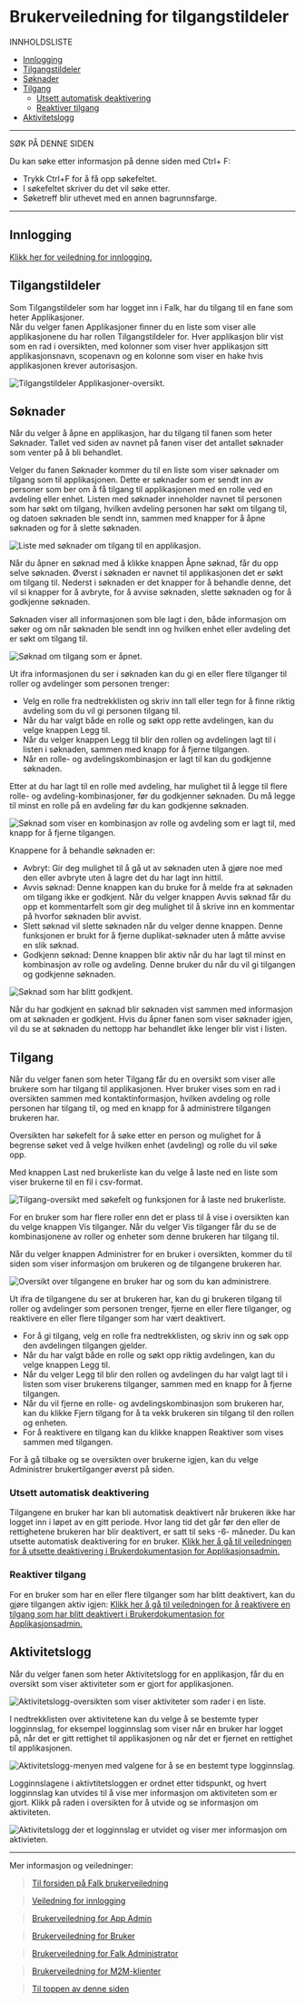 
# <a name= 'Brukerveiledning for tilgangstildeler'></a>Brukerveiledning for tilgangstildeler


INNHOLDSLISTE
<!-- vscode-markdown-toc -->
* [Innlogging](#Innlogging)
* [Tilgangstildeler](#Tilgangstildeler)
* [Søknader](#Sknader)
* [Tilgang](#Tilgang)
	* [Utsett automatisk deaktivering](#Utsettautomatiskdeaktivering)
	* [Reaktiver tilgang](#Reaktivertilgang)
* [Aktivitetslogg](#Aktivitetslogg)

<!-- vscode-markdown-toc-config
	numbering=false
	autoSave=true
	/vscode-markdown-toc-config -->
<!-- /vscode-markdown-toc -->

---


SØK PÅ DENNE SIDEN

Du kan søke etter informasjon på denne siden med Ctrl+ F: 
- Trykk Ctrl+F for å få opp søkefeltet.
- I søkefeltet skriver du det vil søke etter.
- Søketreff blir uthevet med en annen bagrunnsfarge.  


---

## <a name='Innlogging'></a>Innlogging
[Klikk her for veiledning for innlogging.](LoggInn.md)

## <a name='Tilgangstildeler'></a>Tilgangstildeler

Som Tilgangstildeler som har logget inn i Falk, har du tilgang til en fane som heter Applikasjoner.  
Når du velger fanen Applikasjoner finner du en liste som viser alle applikasjonene du har rollen Tilgangstildeler for. Hver applikasjon blir vist som en rad i oversikten, med kolonner som viser hver applikasjon sitt applikasjonsnavn, scopenavn og en kolonne som viser en hake hvis applikasjonen krever autorisasjon. 

![Tilgangstildeler Applikasjoner-oversikt.](img\Falk2.5\Tilgangstildeler-ApplikasjonerOversikt.png)

## <a name='Sknader'></a>Søknader
Når du velger å åpne en applikasjon, har du tilgang til fanen som heter Søknader. Tallet ved siden av navnet på fanen viser det antallet søknader som venter på å bli behandlet. 

Velger du fanen Søknader kommer du til en liste som  viser søknader om tilgang som til applikasjonen. Dette er søknader som er sendt inn av personer som ber om å få tilgang til applikasjonen med en rolle ved en avdeling eller enhet. 
Listen med søknader inneholder navnet til personen som har søkt om tilgang, hvilken avdeling personen har søkt om tilgang til, og datoen søknaden ble sendt inn, sammen med knapper for å åpne søknaden og for å slette søknaden. 

![Liste med søknader om tilgang til en applikasjon.](img\Falk2.5\Tilgangstildeler-ApplikasjonSøknaderListe.png)

Når du åpner en søknad med å klikke knappen Åpne søknad, får du opp selve søknaden. Øverst i søknaden er navnet til applikasjonen det er søkt om tilgang til. Nederst i søknaden er det knapper for å behandle denne, det vil si knapper for å avbryte, for å avvise søknaden, slette søknaden og for å godkjenne søknaden.  

Søknaden viser all informasjonen som ble lagt i den, både informasjon om søker og om når søknaden ble sendt inn og hvilken enhet eller avdeling det er søkt om tilgang til.

![Søknad om tilgang som er åpnet.](img\Falk2.5\Tilgangstildeler-SøknadUbehandlet.png)

Ut ifra informasjonen du ser i søknaden kan du gi en eller flere tilganger til roller og avdelinger som personen trenger: 
- Velg en rolle fra nedtrekklisten og skriv inn tall eller tegn for å finne riktig avdeling som du vil gi personen tilgang til. 
- Når du har valgt både en rolle og søkt opp rette avdelingen, kan du velge knappen Legg til. 
- Når du velger knappen Legg til blir den rollen og avdelingen lagt til i listen i søknaden, sammen med knapp for å fjerne tilgangen. 
- Når en rolle- og avdelingskombinasjon er lagt til kan du godkjenne søknaden. 

Etter at du har lagt til en rolle med avdeling, har mulighet til å legge til flere rolle- og avdeling-kombinasjoner, før du godkjenner søknaden.
Du må legge til minst en rolle på en avdeling før du kan godkjenne søknaden. 

![Søknad som viser en kombinasjon av rolle og avdeling som er lagt til, med knapp for å fjerne tilgangen.](img\Falk2.5\Tilgangstildeler-SøknadBehandlingFjernTilgang.png)

Knappene for å behandle søknaden er:
- Avbryt: Gir deg mulighet til å gå ut av søknaden uten å gjøre noe med den eller avbryte uten å lagre det du har lagt inn hittil. 
- Avvis søknad: Denne knappen kan du bruke for å melde fra at søknaden om tilgang ikke er godkjent. Når du velger knappen Avvis søknad får du opp et kommentarfelt som gir deg mulighet til å skrive inn en kommentar på hvorfor søknaden blir avvist. 
- Slett søknad vil slette søknaden når du velger denne knappen. Denne funksjonen er brukt for å fjerne duplikat-søknader uten å måtte avvise en slik søknad.
- Godkjenn søknad: Denne knappen blir aktiv når du har lagt til minst en kombinasjon av rolle og avdeling. Denne bruker du når du vil gi tilgangen og godkjenne søknaden. 

![Søknad som har blitt godkjent.](img\Falk2.5\Tilgangstildeler-SøknadGodkjent.png)

Når du har godkjent en søknad blir søknaden vist sammen med informasjon om at søknaden er godkjent. Hvis du åpner fanen som viser søknader igjen, vil du se at søknaden du nettopp har behandlet ikke lenger blir vist i listen. 


## <a name='Tilgang'></a>Tilgang
Når du velger fanen som heter Tilgang får du en oversikt som viser alle brukere som har tilgang til applikasjonen. Hver bruker vises som en rad i oversikten sammen med kontaktinformasjon, hvilken avdeling og rolle personen har tilgang til, og med en knapp for å administrere tilgangen brukeren har. 

Oversikten har søkefelt for å søke etter en person og mulighet for å begrense søket ved å velge hvilken enhet (avdeling) og rolle du vil søke opp. 

Med knappen Last ned brukerliste kan du velge å laste ned en liste som viser brukerne til en fil i csv-format. 

![Tilgang-oversikt med søkefelt og funksjonen for å laste ned brukerliste.](img\Falk2.5\Tilgangstildeler-ApplikasjonTilgang.png)

For en bruker som har flere roller enn det er plass til å vise i oversikten kan du velge knappen Vis tilganger. Når du velger Vis tilganger får du se de kombinasjonene av roller og enheter som denne brukeren har tilgang til. 

Når du velger knappen Administrer for en bruker i oversikten, kommer du til siden som viser informasjon om brukeren og de tilgangene brukeren har. 

![Oversikt over tilgangene en bruker har og som du kan administrere.](img\Falk2.5\Tilgangstildeler-ApplikasjonTilgangAdministrer.png)

Ut ifra de tilgangene du ser at brukeren har, kan du gi brukeren tilgang til roller og avdelinger som personen trenger, fjerne en eller flere tilganger, og reaktivere en eller flere tilganger som har vært deaktivert. 

- For å gi tilgang, velg en rolle fra nedtrekklisten, og skriv inn og søk opp den avdelingen tilgangen gjelder. 
- Når du har valgt både en rolle og søkt opp riktig avdelingen, kan du velge knappen Legg til. 
- Når du velger Legg til blir den rollen og avdelingen du har valgt lagt til i listen som viser brukerens tilganger, sammen med en knapp for å fjerne tilgangen. 
- Når du vil fjerne en rolle- og avdelingskombinasjon som brukeren har, kan du klikke Fjern tilgang for å ta vekk brukeren sin tilgang til den rollen og enheten. 
- For å reaktivere en tilgang kan du klikke knappen Reaktiver som vises sammen med tilgangen.  

For å gå tilbake og se oversikten over brukerne igjen, kan du velge Administrer brukertilganger øverst på siden. 

### <a name='Utsettautomatiskdeaktivering'></a>Utsett automatisk deaktivering
Tilgangene en bruker har kan bli automatisk deaktivert når brukeren ikke har logget inn i løpet av en gitt periode. Hvor lang tid det går før den eller de rettighetene brukeren har blir deaktivert, er satt til seks -6- måneder. Du kan utsette automatisk deaktivering for en bruker. [Klikk her å gå til veiledningen for å utsette deaktivering i Brukerdokumentasjon for Applikasjonsadmin.](Brukerdokumentasjon-applikasjonsadmin.md#Utsettautomatiskdeaktivering)

### <a name='Reaktivertilgang'></a>Reaktiver tilgang
For en bruker som har en eller flere tilganger som har blitt deaktivert, kan du gjøre tilgangen aktiv igjen:
[Klikk her å gå til veiledningen for å reaktivere en tilgang som har blitt deaktivert i Brukerdokumentasjon for Applikasjonsadmin.](Brukerdokumentasjon-applikasjonsadmin.md#Reaktivertilgang)

## <a name='Aktivitetslogg'></a>Aktivitetslogg 
Når du velger fanen som heter Aktivitetslogg for en applikasjon, får du en oversikt som viser aktiviteter som er gjort for applikasjonen. 

![Aktivitetslogg-oversikten som viser aktiviteter som rader i en liste.](img\Falk2.5\Tilgangstildeler-Aktivitetslogg.png)

I nedtrekklisten over aktivitetene kan du velge å se bestemte typer logginnslag, for eksempel logginnslag som viser når en bruker har logget på, når det er gitt rettighet til applikasjonen og når det er fjernet en rettighet til applikasjonen. 

![Aktivitetslogg-menyen med valgene for å se en bestemt type logginnslag.](img\Falk2.5\Tilgangstildeler-AktivitetsloggLoggtyper.png)

Logginnslagene i aktivtitetsloggen er ordnet etter tidspunkt, og hvert logginnslag kan utvides til å vise mer informasjon om aktiviteten som er gjort. Klikk på raden i oversikten for å utvide og se informasjon om aktiviteten. 

![Aktivitetslogg der et logginnslag er utvidet og viser mer informasjon om aktivieten.](img\Falk2.5\Tilgangstildeler-AktivitetsloggUtvidetLogginnslag.png)

---
Mer informasjon og veiledninger:

>[ Til forsiden på Falk brukerveiledning](README.md)

>[ Veiledning for innlogging](LoggInn.md)

>[ Brukerveiledning for App Admin](Brukerdokumentasjon-applikasjonsadmin.md)

>[ Brukerveiledning for Bruker](Brukerdokumentasjon-bruker.md)

>[ Brukerveiledning for Falk Administrator](Brukerdokumentasjon-falkadmin.md)

>[ Brukerveiledning for M2M-klienter](Brukerdokumentasjon-m2m.md)

>[ Til toppen av denne siden](#brukerveiledning-for-tilgangstildeler)